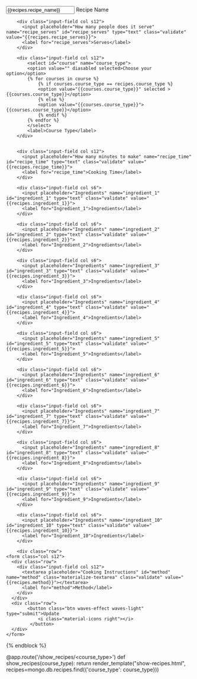 

<div class="input-field col s12">
          <input placeholder="Recipe Name" name="recipe_name" id="recipe_name" type="text" class="validate" value="{{recipes.recipe_name}}">
          <label for="recipe_name">Recipe Name</label>
        </div>
        </div>
        
        
        <div class="input-field col s12">
          <input placeholder="How many people does it serve" name="recipe_serves" id="recipe_serves" type="text" class="validate" value="{{recipes.recipe_serves}}">
          <label for="recipe_serves">Serves</label>
        </div>

        <div class="input-field col s12">
            <select id="course" name="course_type">
            <option value="" diasabled selected>Choose your option</option>
            {% for courses in course %}
                {% if courses.course_type == recipes.course_type %}
                <option value="{{courses.course_type}}" selected >{{courses.course_type}}</option>
                {% else %}
                <option value="{{courses.course_type}}">{{courses.course_type}}</option>
                {% endif %}
            {% endfor %}
            </select>
            <label>Course Type</label>
        </div>


        <div class="input-field col s12">
          <input placeholder="How many minutes to make" name="recipe_time" id="recipe_time" type="text" class="validate" value="{{recipes.recipe_time}}">
          <label for="recipe_time">Cooking Time</label>
        </div>

        <div class="input-field col s6">
          <input placeholder="Ingredients" name="ingredient_1" id="ingredient_1" type="text" class="validate" value="{{recipes.ingredient_1}}">
          <label for="Ingredient_1">Ingredients</label>
        </div>

        <div class="input-field col s6">
          <input placeholder="Ingredients" name="ingredient_2" id="ingredient_2" type="text" class="validate" value="{{recipes.ingredient_2}}">
          <label for="Ingredient_2">Ingredients</label>
        </div>

        <div class="input-field col s6">
          <input placeholder="Ingredients" name="ingredient_3" id="ingredient_3" type="text" class="validate" value="{{recipes.ingredient_3}}">
          <label for="Ingredient_3">Ingredients</label>
        </div>

        <div class="input-field col s6">
          <input placeholder="Ingredients" name="ingredient_4" id="ingredient_4" type="text" class="validate" value="{{recipes.ingredient_4}}">
          <label for="Ingredient_4">Ingredients</label>
        </div>

        <div class="input-field col s6">
          <input placeholder="Ingredients" name="ingredient_5" id="ingredient_5" type="text" class="validate" value="{{recipes.ingredient_5}}">
          <label for="Ingredient_5">Ingredients</label>
        </div>

        <div class="input-field col s6">
          <input placeholder="Ingredients" name="ingredient_6" id="ingredient_6" type="text" class="validate" value="{{recipes.ingredient_6}}">
          <label for="Ingredient_6">Ingredients</label>
        </div>

        <div class="input-field col s6">
          <input placeholder="Ingredients" name="ingredient_7" id="ingredient_7" type="text" class="validate" value="{{recipes.ingredient_7}}">
          <label for="Ingredient_7">Ingredients</label>
        </div>

        <div class="input-field col s6">
          <input placeholder="Ingredients" name="ingredient_8" id="ingredient_8" type="text" class="validate" value="{{recipes.ingredient_8}}">
          <label for="Ingredient_8">Ingredients</label>
        </div>

        <div class="input-field col s6">
          <input placeholder="Ingredients" name="ingredient_9" id="ingredient_9" type="text" class="validate" value="{{recipes.ingredient_9}}">
          <label for="Ingredient_9">Ingredients</label>
        </div>

        <div class="input-field col s6">
          <input placeholder="Ingredients" name="ingredient_10" id="ingredient_10" type="text" class="validate" value="{{recipes.ingredient_10}}">
          <label for="Ingredient_10">Ingredients</label>
        </div>

        <div class="row">
    <form class="col s12">
      <div class="row">
        <div class="input-field col s12">
          <textarea placeholder="Cooking Instructions" id="method" name="method" class="materialize-textarea" class="validate" value="{{recipes.method}}"></textarea>
          <label for="method">Method</label>
        </div>
      </div>
      <div class="row">
            <button class="btn waves-effect waves-light" type="submit">Update
                <i class="material-icons right"></i>
             </button>
      </div>
    </form>
</div>
    </form>
    </div>
        


{% endblock %}
 

 @app.route('/show_recipes/<course_type>')
def show_recipes(course_type):
    return render_template("show-recipes.html",
            recipes=mongo.db.recipes.find({'course_type': course_type}))